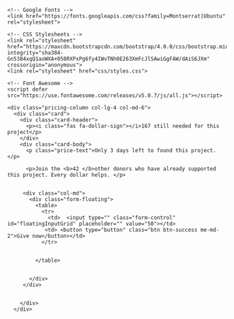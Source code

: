 
<!DOCTYPE html>
<html lang="en" dir="ltr">
  <head>
    <meta charset="utf-8">
    <title>Box</title>

    <!-- Google Fonts -->
    <link href="https://fonts.googleapis.com/css?family=Montserrat|Ubuntu" rel="stylesheet">

    <!-- CSS Stylesheets -->
    <link rel="stylesheet" href="https://maxcdn.bootstrapcdn.com/bootstrap/4.0.0/css/bootstrap.min.css" integrity="sha384-Gn5384xqQ1aoWXA+058RXPxPg6fy4IWvTNh0E263XmFcJlSAwiGgFAW/dAiS6JXm" crossorigin="anonymous">
    <link rel="stylesheet" href="css/styles.css">

    <!-- Font Awesome -->
    <script defer src="https://use.fontawesome.com/releases/v5.0.7/js/all.js"></script>


  </head>
  <body>

    <div class="pricing-column col-lg-4 col-md-6">
      <div class="card">
        <div class="card-header">
          <p><i class="fas fa-dollar-sign"></i>167 still needed for this project</p>
        </div>
        <div class="card-body">
          <p class="price-text">Only 3 days left to found this project.</p>

          <p>Join the <b>42 </b>other donors who have already supported this project. Every dollar helps. </p>


         <div class="col-md">
           <div class="form-floating">
             <table>
               <tr>
                 <td>  <input type="" class="form-control" id="floatingInputGrid" placeholder="" value="50"></td>
                <td> <button type="button" class="btn btn-success me-md-2">Give now</button></td>
               </tr>


             </table>


           </div>
         </div>


        </div>
      </div>


  </body>
</html>
